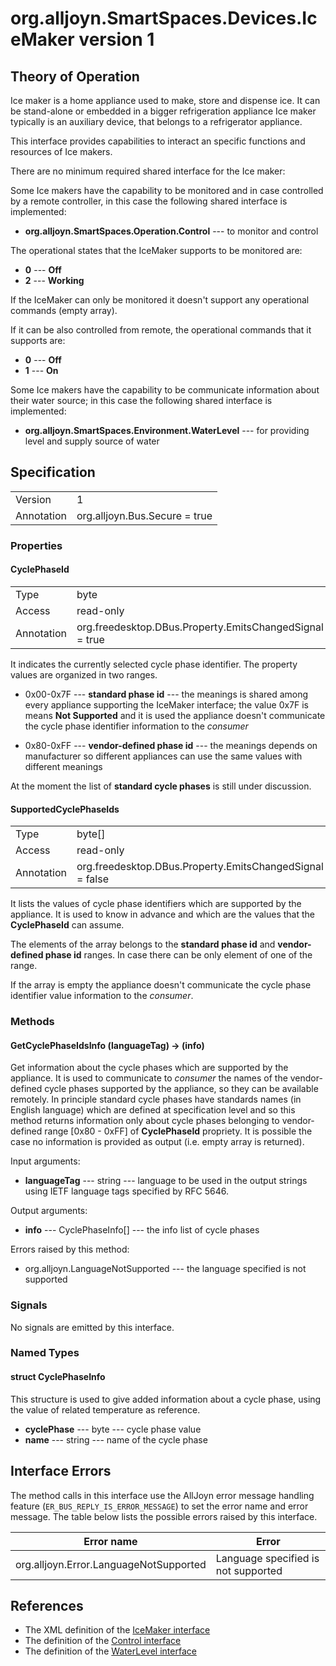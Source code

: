 # org.alljoyn.SmartSpaces.Devices.IceMaker version 1

## Theory of Operation

Ice maker is a home appliance used to make, store and dispense ice. It can
be stand-alone or embedded in a bigger refrigeration appliance
Ice maker typically is an auxiliary device, that belongs to a refrigerator
appliance.

This interface provides capabilities to interact an specific functions and
resources of Ice makers.

There are no minimum required shared interface for the Ice maker:

Some Ice makers have the capability to be monitored and in case controlled by a
remote controller, in this case the following shared interface is implemented:

  * **org.alljoyn.SmartSpaces.Operation.Control** --- to monitor and control

The operational states that the IceMaker supports to be monitored are:

  * **0** --- **Off**
  * **2** --- **Working**

If the IceMaker can only be monitored it doesn't support any operational
commands (empty array).

If it can be also controlled from remote, the operational commands that it
supports are:

  * **0** --- **Off**
  * **1** --- **On**

Some Ice makers have the capability to be communicate information about their
water source; in this case the following shared interface is implemented:

  * **org.alljoyn.SmartSpaces.Environment.WaterLevel** --- for providing level
    and supply source of water

## Specification

|            |                               |
| ---------- | ----------------------------- |
| Version    | 1                             |
| Annotation | org.alljoyn.Bus.Secure = true |

### Properties

#### CyclePhaseId

|            |                                                         |
| ---------- | ------------------------------------------------------- |
| Type       | byte                                                    |
| Access     | read-only                                               |
| Annotation | org.freedesktop.DBus.Property.EmitsChangedSignal = true |

It indicates the currently selected cycle phase identifier. The property
values are organized in two ranges.

  * 0x00-0x7F --- **standard phase id** --- the meanings is shared among
    every appliance supporting the IceMaker interface; the value 0x7F is means
    **Not Supported** and it is used the appliance doesn't communicate the cycle
    phase identifier information to the _consumer_

  * 0x80-0xFF --- **vendor-defined phase id** --- the meanings depends on
    manufacturer so different appliances can use the same values with different
    meanings

At the moment the list of **standard cycle phases** is still under discussion.

#### SupportedCyclePhaseIds

|            |                                                          |
| ---------- | -------------------------------------------------------- |
| Type       | byte[]                                                   |
| Access     | read-only                                                |
| Annotation | org.freedesktop.DBus.Property.EmitsChangedSignal = false |

It lists the values of cycle phase identifiers which are supported by the
appliance. It is used to know in advance and which are the values that the
**CyclePhaseId** can assume.

The elements of the array belongs to the **standard phase id** and
**vendor-defined phase id** ranges. In case there can be only element of one of
the range.

If the array is empty the appliance doesn't communicate the cycle phase
identifier value information to the _consumer_.

### Methods

#### GetCyclePhaseIdsInfo (languageTag) -> (info)

Get information about the cycle phases which are supported by the appliance.
It is used to communicate to _consumer_ the names of the vendor-defined cycle
phases supported by the appliance, so they can be available remotely.
In principle standard cycle phases have standards names (in English language)
which are defined at specification level and so this method returns information
only about cycle phases belonging to vendor-defined range [0x80 - 0xFF] of
**CyclePhaseId** propriety.
It is possible the case no information is provided as output (i.e. empty array
is returned).

Input arguments:

  * **languageTag** --- string --- language to be used in the output strings
    using IETF language tags specified by RFC 5646.

Output arguments:

  * **info** --- CyclePhaseInfo[] --- the info list of cycle phases

Errors raised by this method:

  * org.alljoyn.LanguageNotSupported --- the language specified is not supported

### Signals

No signals are emitted by this interface.

### Named Types

#### struct CyclePhaseInfo

This structure is used to give added information about a cycle phase, using the
value of related temperature as reference.

  * **cyclePhase** --- byte --- cycle phase value
  * **name** --- string --- name of the cycle phase

## Interface Errors

The method calls in this interface use the AllJoyn error message handling
feature (`ER_BUS_REPLY_IS_ERROR_MESSAGE`) to set the error name and error
message. The table below lists the possible errors raised by this interface.

| Error name                             | Error                               |
| -------------------------------------- | ----------------------------------- |
| org.alljoyn.Error.LanguageNotSupported | Language specified is not supported |

## References

  * The XML definition of the [IceMaker interface](IceMaker-v1.xml)
  * The definition of the [Control interface](org.alljoyn.SmartSpaces.Operation/Control-v1)
  * The definition of the [WaterLevel interface](org.alljoyn.SmartSpaces.Environment/WaterLevel-v1)
